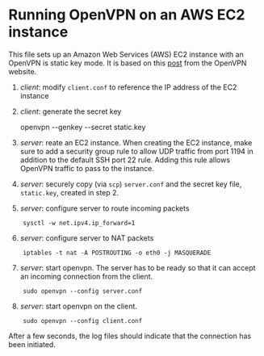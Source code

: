 # Running OpenVPN on an AWS EC2 instance

This file sets up an Amazon Web Services (AWS) EC2 instance with an
OpenVPN is static key mode.  It is based on this
[post](https://openvpn.net/index.php/open-source/documentation/miscellaneous/78-static-key-mini-howto.html)
from the OpenVPN website.

1. *client*: modify `client.conf` to reference the IP address of the EC2 instance

2. *client*: generate the secret key

    openvpn --genkey --secret static.key

3. *server*: reate an EC2 instance.  When creating the EC2 instance, make sure to
add a security group rule to allow UDP traffic from port 1194 in
addition to the default SSH port 22 rule.  Adding this rule allows
OpenVPN traffic to pass to the instance.

4. *server*: securely copy (via `scp`) `server.conf` and the secret key file, `static.key`, created in step 2.

5. *server*: configure server to route incoming packets
```
    sysctl -w net.ipv4.ip_forward=1
```

6. *server*: configure server to NAT packets
```
    iptables -t nat -A POSTROUTING -o eth0 -j MASQUERADE 
```

7. *server*: start openvpn.  The server has to be ready so that it can accept an incoming connection from the client.
```
    sudo openvpn --config server.conf
```

8. *server*: start openvpn on the client.
```
    sudo openvpn --config client.conf
```

After a few seconds, the log files should indicate that the connection
has been initiated.
